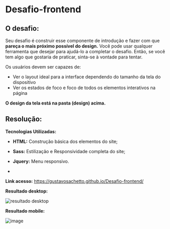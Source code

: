 # Desafio-frontend

## O desafio:

Seu desafio é construir esse componente de introdução e fazer com que __pareça o mais próximo possível do design.__ Você pode usar qualquer ferramenta que desejar para ajudá-lo a completar o desafio. Então, se você tem algo que gostaria de praticar, sinta-se à vontade para tentar.

Os usuários devem ser capazes de:

* Ver o layout ideal para a interface dependendo do tamanho da tela do dispositivo
* Ver os estados de foco e foco de todos os elementos interativos na página

__O design da tela está na pasta (design) acima.__

## Resolução:

__Tecnologias Utilizadas:__

* __HTML:__ Construção básica dos elementos do site;

* __Sass:__ Estilização e Responsividade completa do site;

* __Jquery:__ Menu responsivo.
* 
__Link acesso:__ https://gustavosachetto.github.io/Desafio-frontend/

__Resultado desktop:__

![resultado desktop](https://github.com/GustavoSachetto/Desafio-frontend/assets/136517074/053d9920-dbfd-4307-ad18-cd1ea3b52069)

__Resultado mobile:__

![image](https://github.com/GustavoSachetto/Desafio-frontend/assets/136517074/46c62ad8-9614-42f0-ba0d-584fc3ffdc37)

